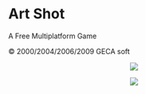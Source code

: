 # Art Shot
A Free Multiplatform Game

© 2000/2004/2006/2009 GECA soft

<p align="center">
  <img src="https://i.imgur.com/CL6v4Pp.jpg" >
</p>

<p align="center">
  <img src="https://i.imgur.com/RNYpq5I.jpeg" >
</p>

